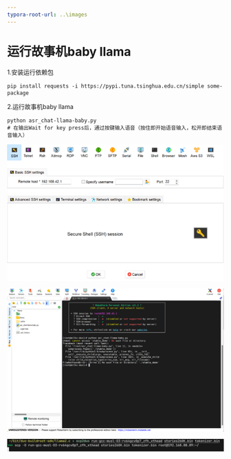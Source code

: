 ```yaml
---
typora-root-url: ..\images
---
```


# 运行故事机baby llama

1.安装运行依赖包

```
pip install requests -i https://pypi.tuna.tsinghua.edu.cn/simple some-package
```

2.运行故事机baby llama

```
python asr_chat-llama-baby.py
# 在输出Wait for key press后，通过按键输入语音（按住即开始语音输入，松开即结束语音输入）
```

![](../images/setup1.png)

![](..\images\llama1.png)

![](..\images\llama2.png)